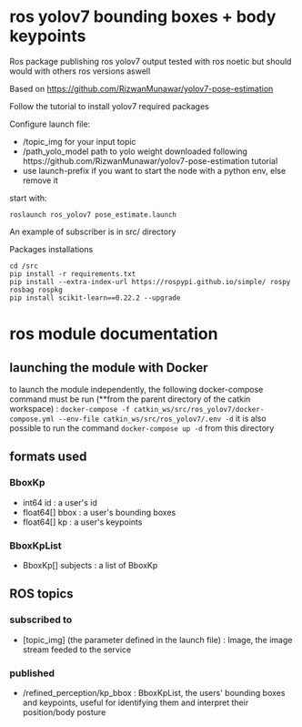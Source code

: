 # ros yolov7 bounding boxes + body keypoints
Ros package publishing ros yolov7 output tested with ros noetic but should would with others ros versions aswell <br/>

Based on https://github.com/RizwanMunawar/yolov7-pose-estimation <br/>

Follow the tutorial to install yolov7 required packages <br/>

Configure launch file: <br/>
<ul>
  <li>/topic_img for your input topic</li>
  <li>/path_yolo_model path to yolo weight downloaded following https://github.com/RizwanMunawar/yolov7-pose-estimation tutorial</li>
  <li>use launch-prefix if you want to start the node with a python env, else remove it</li>
</ul>

start with: 
<pre><code>roslaunch ros_yolov7 pose_estimate.launch
</code></pre>

An example of subscriber is in src/ directory

Packages installations
    
    cd /src
    pip install -r requirements.txt
    pip install --extra-index-url https://rospypi.github.io/simple/ rospy rosbag rospkg
    pip install scikit-learn==0.22.2 --upgrade
# ros module documentation
## launching the module with Docker
to launch the module independently, the following docker-compose command must be run (**from the parent directory of the catkin workspace) :
`docker-compose -f catkin_ws/src/ros_yolov7/docker-compose.yml --env-file catkin_ws/src/ros_yolov7/.env -d`
it is also possible to run the command `docker-compose up -d` from this directory
## formats used
### BboxKp
- int64 id : a user's id
- float64[] bbox : a user's bounding boxes
- float64[] kp : a user's keypoints
### BboxKpList
- BboxKp[] subjects : a list of BboxKp
## ROS topics
### subscribed to
- [topic_img] (the parameter defined in the launch file) : Image, the image stream feeded to the service
### published
- /refined_perception/kp_bbox : BboxKpList, the users' bounding boxes and keypoints, useful for identifying them and interpret their position/body posture
